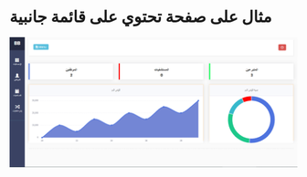 # مثال على صفحة تحتوي على قائمة جانبية

![alt](https://raw.githubusercontent.com/waseeld/sidebar/master/%D8%A7%D9%84%D8%AA%D9%82%D8%A7%D8%B7.PNG)
